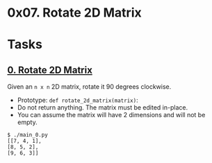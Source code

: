 # 0x07. Rotate 2D Matrix


# Tasks

## [0. Rotate 2D Matrix](./0-rotate_2d_matrix.py)

Given an `n x n` 2D matrix, rotate it 90 degrees clockwise.

* Prototype: `def rotate_2d_matrix(matrix)`:
* Do not return anything. The matrix must be edited in-place.
* You can assume the matrix will have 2 dimensions and will not be empty.
```
$ ./main_0.py
[[7, 4, 1],
[8, 5, 2],
[9, 6, 3]]
```